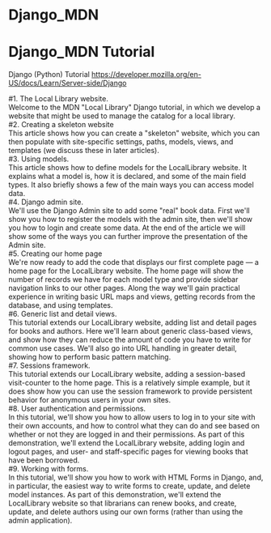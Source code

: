# Django_MDN
Django_MDN Tutorial
============================
Django (Python) Tutorial
https://developer.mozilla.org/en-US/docs/Learn/Server-side/Django

#1. The Local Library website.   
    Welcome to the MDN "Local Library" Django tutorial, in which we develop a website that might be used 
    to manage the catalog for a local library.  
#2. Creating a skeleton website  
    This article shows how you can create a "skeleton" website, which you can then populate with site-specific
    settings, paths, models, views, and templates (we discuss these in later articles).  
#3. Using models.  
    This article shows how to define models for the LocalLibrary website. It explains what a model is, 
    how it is declared, and some of the main field types. It also briefly shows a few of the main ways you can 
    access model data.  
#4. Django admin site.  
    We'll use the Django Admin site to add some "real" book data. First we'll show you how to register the models 
    with the admin site, then we'll show you how to login and create some data. At the end of the article we will 
    show some of the ways you can further improve the presentation of the Admin site.  
#5. Creating our home page  
    We're now ready to add the code that displays our first complete page — a home page for the LocalLibrary website.
    The home page will show the number of records we have for each model type and provide sidebar navigation links 
    to our other pages. Along the way we'll gain practical experience in writing basic URL maps and views, 
    getting records from the database, and using templates.  
#6. Generic list and detail views.  
    This tutorial extends our LocalLibrary website, adding list and detail pages for books and authors. 
    Here we'll learn about generic class-based views, and show how they can reduce the amount of code 
    you have to write for common use cases. We'll also go into URL handling in greater detail, 
    showing how to perform basic pattern matching.  
#7. Sessions framework.  
    This tutorial extends our LocalLibrary website, adding a session-based visit-counter to the home page. 
    This is a relatively simple example, but it does show how you can use the session framework to provide 
    persistent behavior for anonymous users in your own sites.  
#8. User authentication and permissions.  
    In this tutorial, we'll show you how to allow users to log in to your site with their own accounts, 
    and how to control what they can do and see based on whether or not they are logged in and their permissions.
    As part of this demonstration, we'll extend the LocalLibrary website, adding login and logout pages, 
    and user- and staff-specific pages for viewing books that have been borrowed.  
#9. Working with forms.  
    In this tutorial, we'll show you how to work with HTML Forms in Django, and, in particular, the easiest way 
    to write forms to create, update, and delete model instances. As part of this demonstration, we'll extend the 
    LocalLibrary website so that librarians can renew books, and create, update, and delete authors using our own 
    forms (rather than using the admin application).  



